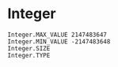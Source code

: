 # Integer
```
Integer.MAX_VALUE 2147483647
Integer.MIN_VALUE -2147483648
Integer.SIZE
Integer.TYPE
```
